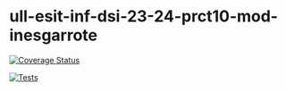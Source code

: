 # ull-esit-inf-dsi-23-24-prct10-mod-inesgarrote

[![Coverage Status](https://coveralls.io/repos/github/ULL-ESIT-INF-DSI-2324/ull-esit-inf-dsi-23-24-prct10-mod-inesgarrote/badge.svg?branch=main)](https://coveralls.io/github/ULL-ESIT-INF-DSI-2324/ull-esit-inf-dsi-23-24-prct10-mod-inesgarrote?branch=main)

[![Tests](https://github.com/ULL-ESIT-INF-DSI-2324/ull-esit-inf-dsi-23-24-prct10-mod-inesgarrote/actions/workflows/node.js.yml/badge.svg)](https://github.com/ULL-ESIT-INF-DSI-2324/ull-esit-inf-dsi-23-24-prct10-mod-inesgarrote/actions/workflows/node.js.yml)